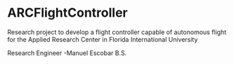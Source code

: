 # ARCFlightController
Research project to develop a flight controller capable of autonomous flight for the Applied Research Center in Florida International University


Research Engineer
-Manuel Escobar B.S.
